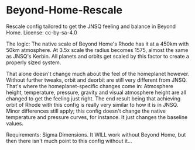 # Beyond-Home-Rescale
Rescale config tailored to get the JNSQ feeling and balance in Beyond Home.
License: cc-by-sa-4.0

The logic:
The native scale of Beyond Home's Rhode has it at a 450km with 50km atmosphere. At 3.5x scale the radius becomes 1575, almost the same as JNSQ's Kerbin.
All planets and orbits get scaled by this factor to create a properly sized system.

That alone doesn't change much about the feel of the homeplanet however. Without further tweaks, orbit and deorbit are still very different from JNSQ.
That's where the homeplanet-specific changes come in: Atmosphere height, temperature, pressure, gravity and visual atmosphere height are all changed to get the feeling just right.
The end result being that achieving orbit of Rhode with this config is really very similar to how it is in JNSQ. Minor differences still apply; this config doesn't change the native temperature and pressure curves, for instance. It just changes the baseline values.

Requirements: Sigma Dimensions.
It WILL work without Beyond Home, but then there isn't much point to this config without it...
